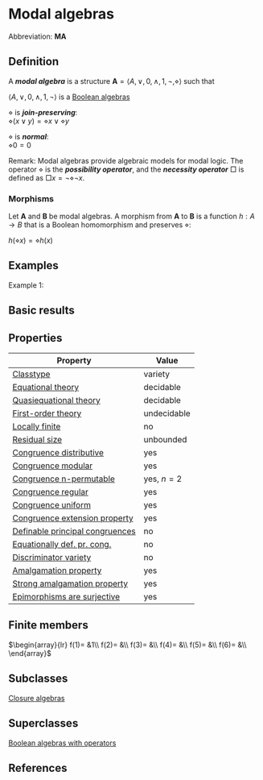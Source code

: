 # Modal algebras

Abbreviation: **MA**

## Definition
A ***modal algebra*** is a structure $\mathbf{A}=\langle A,\vee,0,
\wedge,1,\neg,\diamond\rangle$ such that


$\langle A,\vee,0,
\wedge,1,\neg\rangle$ is a [Boolean algebras](boolean_algebras.md)


$\diamond$ is ***join-preserving***:  
$\diamond(x\vee y)=\diamond x\vee \diamond y$


$\diamond$ is ***normal***:  
$\diamond 0=0$

Remark: 
Modal algebras provide algebraic models for modal logic. The operator $\diamond$ is the
***possibility operator***, and the ***necessity operator*** $\Box$ is defined as $\Box x=\neg\diamond\neg x$.


### Morphisms
Let $\mathbf{A}$ and $\mathbf{B}$ be modal algebras. 
A morphism from $\mathbf{A}$ to $\mathbf{B}$ is a function $h:A\to B$ that is a Boolean homomorphism and preserves $\diamond$:

$h(\diamond x)=\diamond h(x)$
## Examples
Example 1: 

## Basic results


## Properties


|Property|Value|
|---|---|
|[Classtype](classtype.md)  |variety |
|[Equational theory](equational_theory.md)  |decidable |
|[Quasiequational theory](quasiequational_theory.md)  |decidable |
|[First-order theory](first-order_theory.md)  |undecidable |
|[Locally finite](locally_finite.md)  |no |
|[Residual size](residual_size.md)  |unbounded |
|[Congruence distributive](congruence_distributive.md)  |yes |
|[Congruence modular](congruence_modular.md)  |yes |
|[Congruence n-permutable](congruence_n-permutable.md)  |yes, $n=2$ |
|[Congruence regular](congruence_regular.md)  |yes |
|[Congruence uniform](congruence_uniform.md)  |yes |
|[Congruence extension property](congruence_extension_property.md)  |yes |
|[Definable principal congruences](definable_principal_congruences.md)  |no |
|[Equationally def. pr. cong.](equationally_def._pr._cong..md)  |no |
|[Discriminator variety](discriminator_variety.md)  |no |
|[Amalgamation property](amalgamation_property.md)  |yes |
|[Strong amalgamation property](strong_amalgamation_property.md)  |yes |
|[Epimorphisms are surjective](epimorphisms_are_surjective.md)  |yes |
## Finite members

$\begin{array}{lr}
f(1)= &1\\
f(2)= &\\
f(3)= &\\
f(4)= &\\
f(5)= &\\
f(6)= &\\
\end{array}$

## Subclasses
[Closure algebras](closure_algebras.md) 

## Superclasses
[Boolean algebras with operators](boolean_algebras_with_operators.md) 


## References








